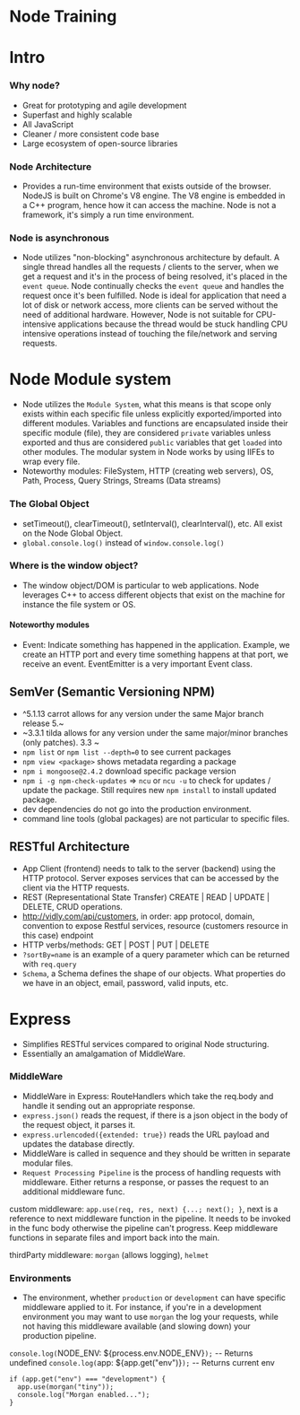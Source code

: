 # Node Training

# Intro

### Why node?

- Great for prototyping and agile development
- Superfast and highly scalable
- All JavaScript
- Cleaner / more consistent code base
- Large ecosystem of open-source libraries

### Node Architecture

- Provides a run-time environment that exists outside of the browser. NodeJS is built on Chrome's V8 engine. The V8 engine is embedded in a C++ program, hence how it can access the machine. Node is not a framework, it's simply a run time environment.

### Node is asynchronous

- Node utilizes "non-blocking" asynchronous architecture by default. A single thread handles all the requests / clients to the server, when we get a request and it's in the process of being resolved, it's placed in the `event queue`. Node continually checks the `event queue` and handles the request once it's been fulfilled. Node is ideal for application that need a lot of disk or network access, more clients can be served without the need of additional hardware. However, Node is not suitable for CPU-intensive applications because the thread would be stuck handling CPU intensive operations instead of touching the file/network and serving requests.

# Node Module system

- Node utilizes the `Module System`, what this means is that scope only exists within each specific file unless explicitly exported/imported into different modules. Variables and functions are encapsulated inside their specific module (file), they are considered `private` variables unless exported and thus are considered `public` variables that get `loaded` into other modules. The modular system in Node works by using IIFEs to wrap every file.
- Noteworthy modules: FileSystem, HTTP (creating web servers), OS, Path, Process, Query Strings, Streams (Data streams)

### The Global Object

- setTimeout(), clearTimeout(), setInterval(), clearInterval(), etc. All exist on the Node Global Object.
- `global.console.log()` instead of `window.console.log()`

### Where is the window object?

- The window object/DOM is particular to web applications. Node leverages C++ to access different objects that exist on the machine for instance the file system or OS.

#### Noteworthy modules

- Event: Indicate something has happened in the application. Example, we create an HTTP port and every time something happens at that port, we receive an event. EventEmitter is a very important Event class.

## SemVer (Semantic Versioning NPM)

- ^5.1.13 carrot allows for any version under the same Major branch release 5.~
- ~3.3.1 tilda allows for any version under the same major/minor branches (only patches). 3.3 ~
- `npm list` or `npm list --depth=0` to see current packages
- `npm view <package>` shows metadata regarding a package
- `npm i mongoose@2.4.2` download specific package version
- `npm i -g npm-check-updates` => `ncu` or `ncu -u` to check for updates / update the package. Still requires new `npm install` to install updated package.
- dev dependencies do not go into the production environment.
- command line tools (global packages) are not particular to specific files.

## RESTful Architecture

- App Client (frontend) needs to talk to the server (backend) using the HTTP protocol. Server exposes services that can be accessed by the client via the HTTP requests.
- REST (Representational State Transfer) CREATE | READ | UPDATE | DELETE, CRUD operations.
- http://vidly.com/api/customers, in order: app protocol, domain, convention to expose Restful services, resource (customers resource in this case) endpoint
- HTTP verbs/methods: GET | POST | PUT | DELETE
- `?sortBy=name` is an example of a query parameter which can be returned with `req.query`
- `Schema`, a Schema defines the shape of our objects. What properties do we have in an object, email, password, valid inputs, etc.

# Express

- Simplifies RESTful services compared to original Node structuring.
- Essentially an amalgamation of MiddleWare.

### MiddleWare

- MiddleWare in Express: RouteHandlers which take the req.body and handle it sending out an appropriate response.
- `express.json()` reads the request, if there is a json object in the body of the request object, it parses it.
- `express.urlencoded({extended: true})` reads the URL payload and updates the database directly.
- MiddleWare is called in sequence and they should be written in separate modular files.
- `Request Processing Pipeline` is the process of handling requests with middleware. Either returns a response, or passes the request to an additional middleware func.

custom middleware: `app.use(req, res, next) {...; next(); }`, next is a reference to next middleware function in the pipeline. It needs to be invoked in the func body otherwise the pipeline can't progress. Keep middleware functions in separate files and import back into the main.

thirdParty middleware: `morgan` (allows logging), `helmet`

### Environments

- The environment, whether `production` or `development` can have specific middleware applied to it. For instance, if you're in a development environment you may want to use `morgan` the log your requests, while not having this middleware available (and slowing down) your production pipeline.

`console.log(`NODE_ENV: \${process.env.NODE_ENV}`);` -- Returns undefined
`console.log(`app: \${app.get("env")}`);` -- Returns current env

```
if (app.get("env") === "development") {
  app.use(morgan("tiny"));
  console.log("Morgan enabled...");
}
```
